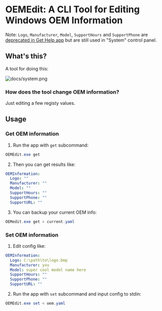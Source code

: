 # OEMEdit: A CLI Tool for Editing Windows OEM Information

Note: `Logo`, `Manufacturer`, `Model`, `SupportHours` and `SupportPhone` are [deprecated in Get Help app](https://docs.microsoft.com/en-us/windows-hardware/customize/desktop/unattend/microsoft-windows-shell-setup-oeminformation) but are still used in "System" control panel.


## What's this?

A tool for doing this:

![docs/system.png](https://raw.githubusercontent.com/ebiiim/oemedit/main/docs/system.bmp)

### How does the tool change OEM information?

Just editing a few registy values.

## Usage

### Get OEM information

1. Run the app with `get` subcommand:
```ps1
OEMEdit.exe get
```

2. Then you can get results like:
```yaml
OEMInformation:
  Logo: ""
  Manufacturer: ""
  Model: ""
  SupportHours: ""
  SupportPhone: ""
  SupportURL: ""
```

3. You can backup your current OEM info:
```ps1
OEMedit.exe get > current.yaml
```

### Set OEM information

1. Edit config like:
```yaml
OEMInformation:
  Logo: C:\path\to\logo.bmp
  Manufacturer: you
  Model: super cool model name here
  SupportHours: ""
  SupportPhone: ""
  SupportURL: ""
```

2. Run the app with `set` subcommand and input config to stdin:
```ps1
OEMEdit.exe set < oem.yaml
```
